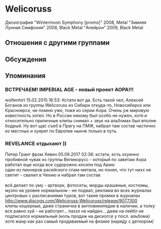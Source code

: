 # Welicoruss

Дискография
"Wintermoon Symphony [promo]" 2008, Metal
"Зимняя Лунная Симфония" 2008, Black Metal
"Апейрон" 2009, Black Metal

## Отношения с другими группами


## Обсуждения


## Упоминания

### ВСТРЕЧАЕМ! IMPERIAL AGE - новый проект АОРА!!!

wolfenhirt 15.02.2015 16:53:
Кстати вот да. Есть такой чел, Алексей Боганов из группы Welicoruss из Сибири откуда-то, Новосибирск или Красноярск, не помню уже, тоже из серии Аора. Очень уж мировую известность хотел. Но в России никому был особо не нужен, хотя и относительно приличные клипы снимал + звук на альбомах был вполне бодрый. Ну вот щас съеб в Прагу на ПМЖ, набрал там состав частично из местных и хуярит по Европке нынче только в путь.

### REVELANCE отдыхают ))

Питер Грант фром Хевен 05.09.2017 02:36:
кстати, есть охуенно пробивной чувак из группы Великорусс - который по заветам Аора работал еще когда все судорожно косили под Арию<BR>один из пионеров расейского спам-метала, но понял, что тут нихх не светит - свалил в Чехию и набрал там состав<BR><BR>всё делает по уму - артворк, фотосеты, морды крашеные, костюмы, музло на уровне нормальном - не подвал, реклама во всех журналах центровых с расписаниями туров, вот такие промки в журналах <A HREF="http://www.discogs.com/Welicoruss-Welicoruss/release/9077300" TARGET="_blank">http://www.discogs.com/Welicoruss-Welicoruss/release/9077300</A><BR>клипы кошерные, даже страничка в англовикипедии в наличии, а толку все равно хуй - не работает... паззл не найден... даже на лейбл не подписался нормальный (ноль продаж на дискогсе у посл. альбома) хотя жанр как раз самый продаваемый на физике (наряду с деткором)

